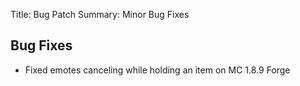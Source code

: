 Title: Bug Patch
Summary: Minor Bug Fixes

## Bug Fixes
- Fixed emotes canceling while holding an item on MC 1.8.9 Forge
